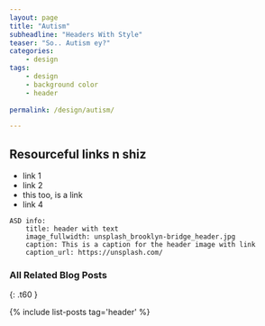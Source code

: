 ```yaml
---
layout: page
title: "Autism"
subheadline: "Headers With Style"
teaser: "So.. Autism ey?"
categories:
    - design
tags:
    - design
    - background color
    - header
    
permalink: /design/autism/

---
```

<!--more-->

## Resourceful links n shiz

* link 1
* link 2
* this too, is a link
* link 4

~~~
ASD info:
    title: header with text
    image_fullwidth: unsplash_brooklyn-bridge_header.jpg
    caption: This is a caption for the header image with link
    caption_url: https://unsplash.com/
~~~

### All Related Blog Posts
{: .t60 }

{% include list-posts tag='header' %}
